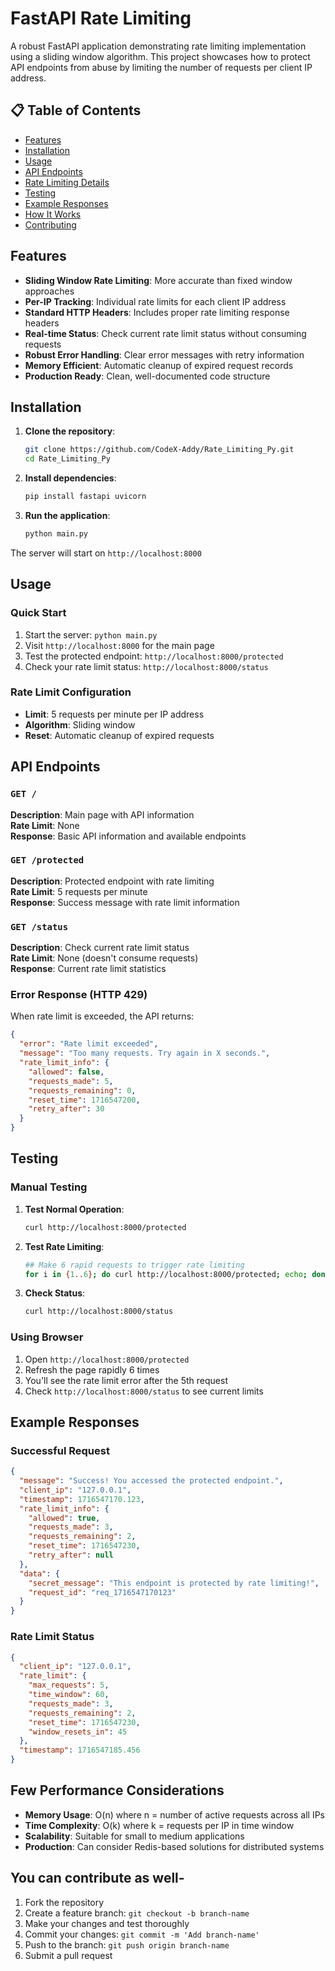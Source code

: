 # FastAPI Rate Limiting 

A robust FastAPI application demonstrating rate limiting implementation using a sliding window algorithm. This project showcases how to protect API endpoints from abuse by limiting the number of requests per client IP address.

## 📋 Table of Contents
- [Features](#features)
- [Installation](#installation)
- [Usage](#usage)
- [API Endpoints](#api-endpoints)
- [Rate Limiting Details](#rate-limiting-details)
- [Testing](#testing)
- [Example Responses](#example-responses)
- [How It Works](#how-it-works)
- [Contributing](#contributing)

## Features

- **Sliding Window Rate Limiting**: More accurate than fixed window approaches
- **Per-IP Tracking**: Individual rate limits for each client IP address
- **Standard HTTP Headers**: Includes proper rate limiting response headers
- **Real-time Status**: Check current rate limit status without consuming requests
- **Robust Error Handling**: Clear error messages with retry information
- **Memory Efficient**: Automatic cleanup of expired request records
- **Production Ready**: Clean, well-documented code structure

## Installation

1. **Clone the repository**:
   ```bash
   git clone https://github.com/CodeX-Addy/Rate_Limiting_Py.git
   cd Rate_Limiting_Py
   ```

2. **Install dependencies**:
   ```bash
   pip install fastapi uvicorn
   ```

3. **Run the application**:
   ```bash
   python main.py
   ```

The server will start on `http://localhost:8000`

## Usage

### Quick Start
1. Start the server: `python main.py`
2. Visit `http://localhost:8000` for the main page
3. Test the protected endpoint: `http://localhost:8000/protected`
4. Check your rate limit status: `http://localhost:8000/status`

### Rate Limit Configuration
- **Limit**: 5 requests per minute per IP address
- **Algorithm**: Sliding window
- **Reset**: Automatic cleanup of expired requests

##  API Endpoints

### `GET /`
**Description**: Main page with API information  
**Rate Limit**: None  
**Response**: Basic API information and available endpoints

### `GET /protected`
**Description**: Protected endpoint with rate limiting  
**Rate Limit**: 5 requests per minute  
**Response**: Success message with rate limit information

### `GET /status`
**Description**: Check current rate limit status  
**Rate Limit**: None (doesn't consume requests)  
**Response**: Current rate limit statistics



### Error Response (HTTP 429)
When rate limit is exceeded, the API returns:
```json
{
  "error": "Rate limit exceeded",
  "message": "Too many requests. Try again in X seconds.",
  "rate_limit_info": {
    "allowed": false,
    "requests_made": 5,
    "requests_remaining": 0,
    "reset_time": 1716547200,
    "retry_after": 30
  }
}
```

## Testing

### Manual Testing
1. **Test Normal Operation**:
   ```bash
   curl http://localhost:8000/protected
   ```

2. **Test Rate Limiting**:
   ```bash
   ## Make 6 rapid requests to trigger rate limiting
   for i in {1..6}; do curl http://localhost:8000/protected; echo; done
   ```

3. **Check Status**:
   ```bash
   curl http://localhost:8000/status
   ```

### Using Browser
1. Open `http://localhost:8000/protected`
2. Refresh the page rapidly 6 times
3. You'll see the rate limit error after the 5th request
4. Check `http://localhost:8000/status` to see current limits



## Example Responses

### Successful Request
```json
{
  "message": "Success! You accessed the protected endpoint.",
  "client_ip": "127.0.0.1",
  "timestamp": 1716547170.123,
  "rate_limit_info": {
    "allowed": true,
    "requests_made": 3,
    "requests_remaining": 2,
    "reset_time": 1716547230,
    "retry_after": null
  },
  "data": {
    "secret_message": "This endpoint is protected by rate limiting!",
    "request_id": "req_1716547170123"
  }
}
```

### Rate Limit Status
```json
{
  "client_ip": "127.0.0.1",
  "rate_limit": {
    "max_requests": 5,
    "time_window": 60,
    "requests_made": 3,
    "requests_remaining": 2,
    "reset_time": 1716547230,
    "window_resets_in": 45
  },
  "timestamp": 1716547185.456
}
```

## Few Performance Considerations

- **Memory Usage**: O(n) where n = number of active requests across all IPs
- **Time Complexity**: O(k) where k = requests per IP in time window
- **Scalability**: Suitable for small to medium applications
- **Production**: Can consider Redis-based solutions for distributed systems

## You can contribute as well-

1. Fork the repository
2. Create a feature branch: `git checkout -b branch-name`
3. Make your changes and test thoroughly
4. Commit your changes: `git commit -m 'Add branch-name'`
5. Push to the branch: `git push origin branch-name`
6. Submit a pull request


